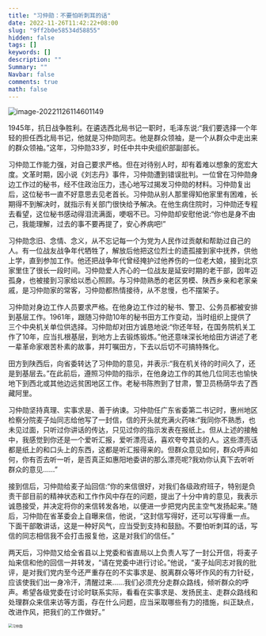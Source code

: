 ```yaml
---
title: "习仲勋：不要怕听刺耳的话"
date: 2022-11-26T11:42:22+08:00
slug: "9ff2b0e58534d58855"
hidden: false
tags: []
keywords: []
description: ""
Summary: ""
Navbar: false
comments: true
math: false
---
```


![image-20221126114601149](https://i.imgur.com/bjUcWH7.png)

<!--more-->

1945年，抗日战争胜利。在遴选西北局书记一职时，毛泽东说:“我们要选择一个年轻的担任西北局书记，他就是习仲勋同志。他是群众领袖，是一个从群众中走出来的群众领袖。”这年，习仲勋33岁，时任中共中央组织部副部长。

习仲勋工作能力强，对自己要求严格。但在对待别人时，却有着难以想象的宽宏大度。文革时期，因小说《刘志丹》事件，习仲勋遭到错误批判。一位曾在习仲勋身边工作过的秘书，经不住政治压力，违心地写过揭发习仲勋的材料。习仲勋复出后，这位秘书一直不好意思去见老首长。习仲勋从别人那里得知他家里有困难，长期得不到解决时，就指示有关部门很快给予解决。在他生病住院时，习仲勋还专程去看望，这位秘书感动得泪流满面，哽咽不已。习仲勋却安慰他说:“你也是身不由己，我能理解，过去的事不要再提了，安心养病吧!”

习仲勋念旧、念情、念义，从不忘记每一个为党为人民作过贡献和帮助过自己的人。有一位战友战争年代牺牲了，解放后他把这位烈士的遗孤接到家中抚养，供他上学，直到参加工作。他还把战争年代曾经掩护过他养伤的一位老大娘，接到北京家里住了很长一段时间。习仲勋爱人齐心的一位战友是延安时期的老干部，因年迈孤身，也被接到习家给以悉心照顾。与习仲勋熟悉的老区劳模、陕西乡亲和老家亲戚，是习仲勋家的常客，习仲勋都热情接待，从不怠慢，也不摆架子。

习仲勋对身边工作人员要求严格。在他身边工作过的秘书、警卫、公务员都被安排到基层工作。1961年，跟随习仲勋10年的秘书田方工作变动，当时组织上提供了三个中央机关单位供选择。习仲勋却对田方诚恳地说:“你还年轻，在国务院机关工作了10年，应当扎根基层，到地方上去锻炼锻炼。”他还意味深长地给田方讲述了老一辈革命家艰苦朴素的故事，并叮嘱田方，下去以后切不可搞特殊化。

田方到陕西后，向省委转达了习仲勋的意见，并表示:“我在机关待的时间久了，还是到基层去。”在此前后，遵照习仲勋的指示，在他身边工作的其他几位同志也愉快地下到西北或其他边远贫困地区工作。老秘书陈煦到了甘肃，警卫员杨荫华去了西藏阿里。

习仲勋坚持真理、实事求是、善于纳谏。习仲勋任广东省委第二书记时，惠州地区检察分院麦子灿同志给他写了一封信，信的开头就充满火药味:“我同你不熟悉，也未见过面，只听过你讲话的传达，只见过你的指示发表在报纸上。但从上述的接触中，我感觉到你还是一个爱听汇报，爱听漂亮话，喜欢夸夸其谈的人。这些漂亮话都是纸上的和口头上的东西，这都是听汇报得来的。但群众意见如何，群众呼声如何，你有否去听一听，是否真正如惠阳地委讲的那么漂亮呢?我劝你认真下去听听群众的意见……”

接到信后，习仲勋给麦子灿回信:“你的来信很好，对我们各级政府班子，特别是负责干部目前的精神状态和工作作风中存在的问题，提出了十分中肯的意见，我表示诚恳接受，并决定将你的来信转发各地，以便进一步把党内民主空气发扬起来。”随后，习仲勋在省革委会上自曝来信，他说，“这封信写得好，还可以写得重一点。下面干部敢讲话，这是一种好风气，应当受到支持和鼓励。不要怕听刺耳的话，写信的同志相信我不会打击报复他，这是对我们的信任。”

两天后，习仲勋又给全省县以上党委和省直局以上负责人写了一封公开信，将麦子灿来信和他的回信一并转发，“请在党委中进行讨论。”他说，“麦子灿同志对我的批评，是对我们党内至今还严重存在的不实事求是、脱离群众等坏作风的有力针砭，应该使我们出一身冷汗，清醒过来……我们必须充分走群众路线，倾听群众的呼声。希望各级党委在讨论时联系实际，看看在实事求是、发扬民主、走群众路线和处理群众来信来访等方面，存在什么问题，应当采取哪些有力的措施，纠正缺点，改进作风，把我们的工作做好。”

<img src="https://i.imgur.com/Yl18F24.jpg" alt="习仲勋" style="zoom: 50%;" />
